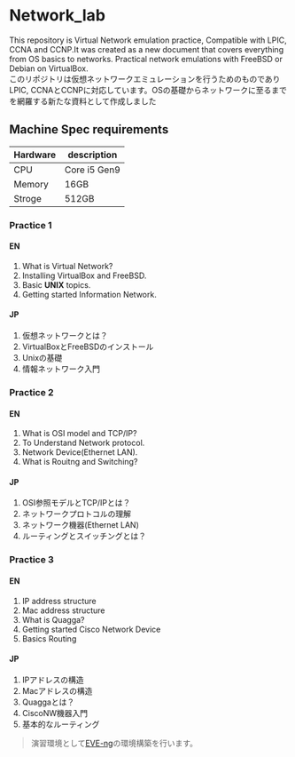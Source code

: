 # Network_lab
This repository is Virtual Network emulation practice, Compatible with LPIC, CCNA and CCNP.It was created as a new document that covers everything from OS basics to networks.
Practical network emulations with FreeBSD or Debian on VirtualBox.  
このリポジトリは仮想ネットワークエミュレーションを行うためのものでありLPIC, CCNAとCCNPに対応しています。OSの基礎からネットワークに至るまでを網羅する新たな資料として作成しました
<!--table-->
## Machine Spec requirements
| Hardware | description |
| --- | --- |
| CPU | Core i5 Gen9 |
| Memory | 16GB |
| Stroge| 512GB |
<!--subject-->

### Practice 1

#### EN
1. What is Virtual Network?
2. Installing VirtualBox and FreeBSD.
3. Basic **UNIX** topics.
4. Getting started Information Network.

#### JP
1. 仮想ネットワークとは？
2. VirtualBoxとFreeBSDのインストール
3. Unixの基礎
4. 情報ネットワーク入門

### Practice 2

#### EN
1. What is OSI model and TCP/IP?
2. To Understand Network protocol.
3. Network Device(Ethernet LAN).
4. What is Rouitng and Switching?

#### JP
1. OSI参照モデルとTCP/IPとは？
2. ネットワークプロトコルの理解
3. ネットワーク機器(Ethernet LAN)
4. ルーティングとスイッチングとは？

### Practice 3
#### EN
1. IP address structure
2. Mac address structure
3. What is Quagga? 
4. Getting started Cisco Network Device
5. Basics Routing
#### JP
1. IPアドレスの構造
2. Macアドレスの構造
3. Quaggaとは？
4. CiscoNW機器入門
5. 基本的なルーティング
>演習環境として[EVE-ng](https://www.eve-ng.net/)の環境構築を行います。
